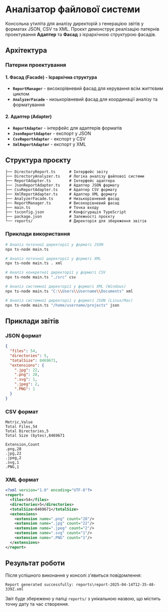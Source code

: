 # Аналізатор файлової системи

Консольна утиліта для аналізу директорій з генерацією звітів у форматах JSON, CSV та XML. Проєкт демонструє реалізацію патернів проектування **Адаптер** та **Фасад** з ієрархічною структурою фасадів.

## Архітектура

### Патерни проектування

#### 1. Фасад (Facade) - Ієрархічна структура
- **`ReportManager`** - високорівневий фасад для керування всім життєвим циклом
- **`AnalyzerFacade`** - низькорівневий фасад для координації аналізу та форматування

#### 2. Адаптер (Adapter)
- **`ReportAdapter`** - інтерфейс для адаптерів форматів
- **`JsonReportAdapter`** - експорт у JSON
- **`CsvReportAdapter`** - експорт у CSV
- **`XmlReportAdapter`** - експорт у XML

## Структура проєкту

```
├── DirectoryReport.ts      # Інтерфейс звіту
├── DirectoryAnalyzer.ts    # Логіка аналізу файлової системи
├── ReportAdapter.ts        # Інтерфейс адаптера
├── JsonReportAdapter.ts    # Адаптер JSON формату
├── CsvReportAdapter.ts     # Адаптер CSV формату
├── XmlReportAdapter.ts     # Адаптер XML формату
├── AnalyzerFacade.ts       # Низькорівневий фасад
├── ReportManager.ts        # Високорівневий фасад
├── main.ts                 # Точка входу
├── tsconfig.json           # Конфігурація TypeScript
├── package.json            # Залежності проєкту
└── reports/                # Директорія для збереження звітів
```


### Приклади використання

```bash
# Аналіз поточної директорії у форматі JSON
npx ts-node main.ts

# Аналіз поточної директорії у форматі XML
npx ts-node main.ts . xml

# Аналіз конкретної директорії у форматі CSV
npx ts-node main.ts "./src" csv

# Аналіз системної директорії у форматі XML (Windows)
npx ts-node main.ts "C:\\Users\\Username\\Documents" xml

# Аналіз системної директорії у форматі JSON (Linux/Mac)
npx ts-node main.ts "/home/username/projects" json
```

## Приклади звітів

### JSON формат
```json
{
  "files": 54,
  "directories": 5,
  "totalSize": 8469671,
  "extensions": {
    ".jpg": 22,
    ".png": 28,
    ".svg": 1,
    ".jpeg": 2,
    ".PNG": 1
  }
}
```

### CSV формат
```csv
Metric,Value
Total Files,54
Total Directories,5
Total Size (bytes),8469671

Extension,Count
.png,28
.jpg,22
.jpeg,2
.svg,1
.PNG,1
```

### XML формат
```xml
<?xml version="1.0" encoding="UTF-8"?>
<report>
  <files>54</files>
  <directories>5</directories>
  <totalSize>8469671</totalSize>
  <extensions>
    <extension name=".png" count="28"/>
    <extension name=".jpg" count="22"/>
    <extension name=".jpeg" count="2"/>
    <extension name=".svg" count="1"/>
    <extension name=".PNG" count="1"/>
  </extensions>
</report>
```


## Результат роботи

Після успішного виконання у консолі з'явиться повідомлення:
```
Report generated successfully: reports\report-2025-04-14T12-35-48-339Z.xml
```

Звіт буде збережено у папці `reports/` з унікальною назвою, що містить точну дату та час створення.



